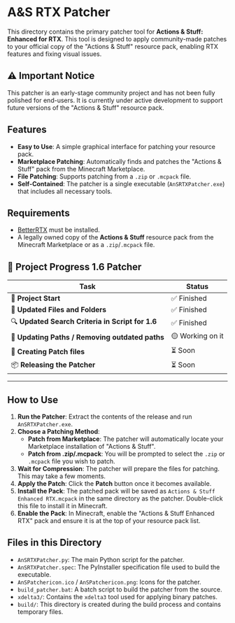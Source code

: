 # A&S RTX Patcher

This directory contains the primary patcher tool for **Actions & Stuff: Enhanced for RTX**. This tool is designed to apply community-made patches to your official copy of the "Actions & Stuff" resource pack, enabling RTX features and fixing visual issues.

## ⚠️ Important Notice

This patcher is an early-stage community project and has not been fully polished for end-users. It is currently under active development to support future versions of the "Actions & Stuff" resource pack.

## Features

-   **Easy to Use**: A simple graphical interface for patching your resource pack.
-   **Marketplace Patching**: Automatically finds and patches the "Actions & Stuff" pack from the Minecraft Marketplace.
-   **File Patching**: Supports patching from a `.zip` or `.mcpack` file.
-   **Self-Contained**: The patcher is a single executable (`AnSRTXPatcher.exe`) that includes all necessary tools.

## Requirements

-   [BetterRTX](https://bedrock.graphics/) must be installed.
-   A legally owned copy of the **Actions & Stuff** resource pack from the Minecraft Marketplace or as a `.zip`/`.mcpack` file.

## 🧩 Project Progress 1.6 Patcher

| Task | Status |
|------|--------|
| 🚀 **Project Start** | ✅ Finished |
| 📂 **Updated Files and Folders** | ✅ Finished |
| 🔍 **Updated Search Criteria in Script for 1.6** | ✅ Finished |
| 🧭 **Updating Paths / Removing outdated paths** | 🟡 Working on it |
| 🧱 **Creating Patch files** | ⏳ Soon |
| 📦 **Releasing the Patcher** | ⏳ Soon |
---

## How to Use

1.  **Run the Patcher**: Extract the contents of the release and run `AnSRTXPatcher.exe`.
2.  **Choose a Patching Method**:
    -   **Patch from Marketplace**: The patcher will automatically locate your Marketplace installation of "Actions & Stuff".
    -   **Patch from .zip/.mcpack**: You will be prompted to select the `.zip` or `.mcpack` file you wish to patch.
3.  **Wait for Compression**: The patcher will prepare the files for patching. This may take a few moments.
4.  **Apply the Patch**: Click the **Patch** button once it becomes available.
5.  **Install the Pack**: The patched pack will be saved as `Actions & Stuff Enhanced RTX.mcpack` in the same directory as the patcher. Double-click this file to install it in Minecraft.
6.  **Enable the Pack**: In Minecraft, enable the "Actions & Stuff Enhanced RTX" pack and ensure it is at the top of your resource pack list.

## Files in this Directory

-   `AnSRTXPatcher.py`: The main Python script for the patcher.
-   `AnSRTXPatcher.spec`: The PyInstaller specification file used to build the executable.
-   `AnSPatchericon.ico` / `AnSPatchericon.png`: Icons for the patcher.
-   `build_patcher.bat`: A batch script to build the patcher from the source.
-   `xdelta3/`: Contains the `xdelta3` tool used for applying binary patches.
-   `build/`: This directory is created during the build process and contains temporary files.